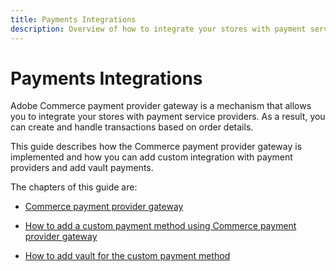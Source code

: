 ```yaml
---
title: Payments Integrations
description: Overview of how to integrate your stores with payment service providers, allowing you to create and handle transactions based on order details
---
```


# Payments Integrations

Adobe Commerce payment provider gateway is a mechanism that allows you to integrate your stores with payment service providers. As a result, you can create and handle transactions based on order details.

This guide describes how the Commerce payment provider gateway is implemented and how you can add custom integration with payment providers and add vault payments.

The chapters of this guide are:

*  [Commerce payment provider gateway](payment-gateway/)

*  [How to add a custom payment method using Commerce payment provider gateway](base-integration/)

*  [How to add vault for the custom payment method](vault/)
